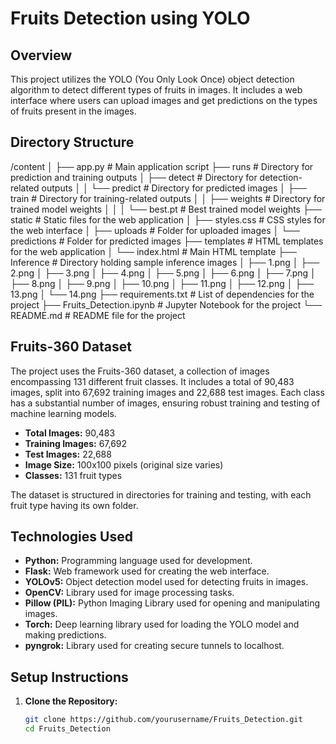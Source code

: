 # Fruits Detection using YOLO

## Overview
This project utilizes the YOLO (You Only Look Once) object detection algorithm to detect different types of fruits in images. It includes a web interface where users can upload images and get predictions on the types of fruits present in the images.

## Directory Structure
/content
│
├── app.py                   # Main application script
├── runs                     # Directory for prediction and training outputs
│   ├── detect               # Directory for detection-related outputs
│   │   └── predict          # Directory for predicted images
│   ├── train                # Directory for training-related outputs
│   │   ├── weights          # Directory for trained model weights
│   │   │   └── best.pt      # Best trained model weights
├── static                   # Static files for the web application
│   ├── styles.css           # CSS styles for the web interface
│   ├── uploads              # Folder for uploaded images
│   └── predictions          # Folder for predicted images
├── templates                # HTML templates for the web application
│   └── index.html           # Main HTML template
├── Inference                # Directory holding sample inference images
│   ├── 1.png
│   ├── 2.png
│   ├── 3.png
│   ├── 4.png
│   ├── 5.png
│   ├── 6.png
│   ├── 7.png
│   ├── 8.png
│   ├── 9.png
│   ├── 10.png
│   ├── 11.png
│   ├── 12.png
│   ├── 13.png
│   └── 14.png
├── requirements.txt         # List of dependencies for the project
├── Fruits_Detection.ipynb   # Jupyter Notebook for the project
└── README.md                # README file for the project



## Fruits-360 Dataset

The project uses the Fruits-360 dataset, a collection of images encompassing 131 different fruit classes. It includes a total of 90,483 images, split into 67,692 training images and 22,688 test images. Each class has a substantial number of images, ensuring robust training and testing of machine learning models.

- **Total Images:** 90,483
- **Training Images:** 67,692
- **Test Images:** 22,688
- **Image Size:** 100x100 pixels (original size varies)
- **Classes:** 131 fruit types

The dataset is structured in directories for training and testing, with each fruit type having its own folder.

## Technologies Used

- **Python:** Programming language used for development.
- **Flask:** Web framework used for creating the web interface.
- **YOLOv5:** Object detection model used for detecting fruits in images.
- **OpenCV:** Library used for image processing tasks.
- **Pillow (PIL):** Python Imaging Library used for opening and manipulating images.
- **Torch:** Deep learning library used for loading the YOLO model and making predictions.
- **pyngrok:** Library used for creating secure tunnels to localhost.

## Setup Instructions

1. **Clone the Repository:**
   ```bash
   git clone https://github.com/yourusername/Fruits_Detection.git
   cd Fruits_Detection


